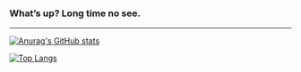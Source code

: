 ### What’s up? Long time no see.
---

[![Anurag's GitHub stats](https://github-readme-stats.vercel.app/api?username=memorisecodead&rank_icon=github)](https://github.com/anuraghazra/github-readme-stats)

[![Top Langs](https://github-readme-stats.vercel.app/api/top-langs/?username=memorisecodead&hide_progress=true&theme=dark)](https://github.com/anuraghazra/github-readme-stats)
